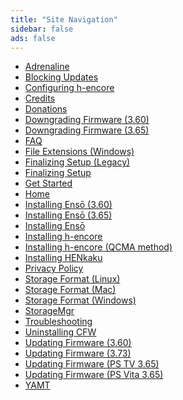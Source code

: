 ```yaml
---
title: "Site Navigation"
sidebar: false
ads: false
---
```


+ [Adrenaline](adrenaline)
+ [Blocking Updates](blocking-updates)
+ [Configuring h-encore](configuring-h-encore)
+ [Credits](credits)
+ [Donations](donations)
+ [Downgrading Firmware (3.60)](downgrading-firmware-(3.60))
+ [Downgrading Firmware (3.65)](downgrading-firmware-(3.65))
+ [FAQ](faq)
+ [File Extensions (Windows)](file-extensions-(windows))
+ [Finalizing Setup (Legacy)](finalizing-setup-(legacy))
+ [Finalizing Setup](finalizing-setup)
+ [Get Started](get-started)
+ [Home](index.html)
+ [Installing Ensō (3.60)](installing-enso-(3.60))
+ [Installing Ensō (3.65)](installing-enso-(3.65))
+ [Installing Ensō](installing-enso)
+ [Installing h-encore](installing-h-encore)
+ [Installing h-encore (QCMA method)](installing-h-encore-(qcma).md)
+ [Installing HENkaku](installing-henkaku)
+ [Privacy Policy](privacy-policy)
+ [Storage Format (Linux)](storage-format-(linux))
+ [Storage Format (Mac)](storage-format-(mac))
+ [Storage Format (Windows)](storage-format-(windows))
+ [StorageMgr](storagemgr)
+ [Troubleshooting](troubleshooting)
+ [Uninstalling CFW](uninstalling-cfw.md)
+ [Updating Firmware (3.60)](updating-firmware-(3.60))
+ [Updating Firmware (3.73)](updating-firmware-(3.73))
+ [Updating Firmware (PS TV 3.65)](updating-firmware-(ps-tv-3.65))
+ [Updating Firmware (PS Vita 3.65)](updating-firmware-(ps-vita-3.65))
+ [YAMT](yamt)
